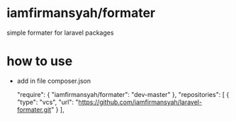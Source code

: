 # iamfirmansyah/formater
simple formater for laravel packages

# how to use
- add in file composer.json

    "require": {
          "iamfirmansyah/formater": "dev-master"
    },
   "repositories": [
        {
            "type": "vcs",
            "url": "https://github.com/iamfirmansyah/laravel-formater.git"
        }
    ],
